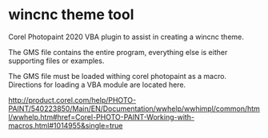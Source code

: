 # wincnc theme tool
Corel Photopaint 2020  VBA plugin to assist in creating a wincnc theme.

The GMS file contains the entire program, everything else
is either supporting files or examples.

The GMS file must be loaded withing corel photopaint as a macro.  Directions for loading a VBA module are located here.

http://product.corel.com/help/PHOTO-PAINT/540223850/Main/EN/Documentation/wwhelp/wwhimpl/common/html/wwhelp.htm#href=Corel-PHOTO-PAINT-Working-with-macros.html#1014955&single=true

